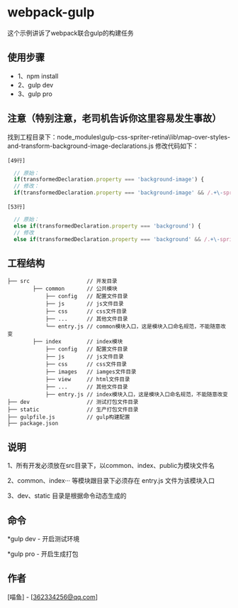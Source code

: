 # webpack-gulp
这个示例讲诉了webpack联合gulp的构建任务

## 使用步骤
* 1、npm install
* 2、gulp dev
* 3、gulp pro

## 注意（特别注意，老司机告诉你这里容易发生事故）
找到工程目录下：node_modules\gulp-css-spriter-retina\lib\map-over-styles-and-transform-background-image-declarations.js 修改代码如下：

`[49行]`
```javascript
  // 原始：
  if(transformedDeclaration.property === 'background-image') {
  // 修改：
  if(transformedDeclaration.property === 'background-image' && /.+\-sprite.+\.png/i.test(transformedDeclaration.value)) {
```

`[53行]`
```javascript
  // 原始：
  else if(transformedDeclaration.property === 'background') {
  // 修改
  else if(transformedDeclaration.property === 'background' && /.+\-sprite.+\.png/i.test(transformedDeclaration.value)) {
```

## 工程结构
```
├── src                  // 开发目录
        ├── common       // 公共模块
            ├── config   // 配置文件目录
            ├── js       // js文件目录
            ├── css      // css文件目录
            ├── ...      // 其他文件目录
            └── entry.js // common模块入口，这是模块入口命名规范，不能随意改变
        ├── index        // index模块
            ├── config   // 配置文件目录
            ├── js       // js文件目录
            ├── css      // css文件目录
            ├── images   // iamges文件目录
            ├── view     // html文件目录
            ├── ...      // 其他文件目录
            ├── entry.js // index模块入口，这是模块入口命名规范，不能随意改变
├── dev                  // 测试打包文件目录
├── static               // 生产打包文件目录
├── gulpfile.js          // gulp构建配置
├── package.json
```

## 说明
1、所有开发必须放在src目录下，以common、index、public为模块文件名

2、common、index··· 等模块跟目录下必须存在 entry.js 文件为该模块入口

3、dev、static 目录是根据命令动态生成的

## 命令
*gulp dev - 开启测试环境

*gulp pro - 开启生成打包

## 作者
[喵鱼] - [362334256@qq.com]
